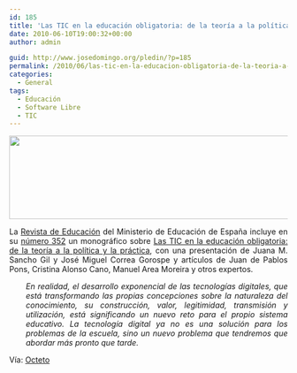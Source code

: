 ```yaml
---
id: 185
title: 'Las TIC en la educación obligatoria: de la teoría a la política y la práctica'
date: 2010-06-10T19:00:32+00:00
author: admin

guid: http://www.josedomingo.org/pledin/?p=185
permalink: /2010/06/las-tic-en-la-educacion-obligatoria-de-la-teoria-a-la-politica-y-la-practica/
categories:
  - General
tags:
  - Educación
  - Software Libre
  - TIC
---
```

<img class="aligncenter" title="tic" src="http://www.revistaeducacion.educacion.es/imagenes/re352_cabecera.jpg" alt="" width="550" height="151" />

<p style="text-align: justify;">
  La <a href="http://www.revistaeducacion.educacion.es/">Revista de Educación</a> del Ministerio de Educación de España incluye en su <a href="http://www.revistaeducacion.educacion.es/re352.htm">número 352</a> un monográfico sobre <a href="http://www.revistaeducacion.educacion.es/re352_monografico.htm">Las TIC en la educación obligatoria: de la teoría a la política y la práctica</a>, con una presentación de Juana M. Sancho Gil y José Miguel Correa Gorospe y artículos de Juan de Pablos Pons, Cristina Alonso Cano, Manuel Area Moreira y otros expertos.
</p>

<p style="text-align: justify; padding-left: 30px;">
  <em>En realidad, el desarrollo exponencial de las tecnologías digitales, que está transformando las propias concepciones sobre la naturaleza del conocimiento, su construcción, valor, legitimidad, transmisión y utilización, está significando un nuevo reto para el propio sistema educativo. La tecnología digital ya no es una solución para los problemas de la escuela, sino un nuevo problema que tendremos que abordar más pronto que tarde.</em>
</p>

<p style="text-align: justify;">
  Vía: <a href="http://cent.uji.es/octeto/node/2183">Octeto</a>
</p>

<!-- AddThis Advanced Settings generic via filter on the_content -->

<!-- AddThis Share Buttons generic via filter on the_content -->